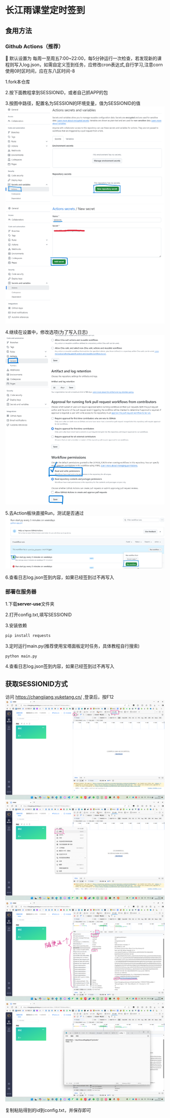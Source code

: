 # 长江雨课堂定时签到
## 食用方法
### Github Actions（推荐）
🌟 默认设置为 每周一至周五7:00~22:00，每5分钟运行一次检查，若发现新的课程则写入log.json，如需自定义签到任务，应修改cron表达式,自行学习,注意corn使用0时区时间，应在东八区时间-8

1.fork本仓库

2.按下面教程拿到SESSIONID，或者自己抓APP的包

3.按图中路径，配置名为SESSION的环境变量，值为SESSIONID的值
![图片1](img/Step_1.png)
![图片2](img/Step_2.png)

4.继续在设置中，修改选项(为了写入日志)
![图片3](img/Step_3.png)

5.去Action板块直接Run，测试是否通过
![图片4](img/Step_4.png)

6.查看日志log.json签到内容，如果已经签到过不再写入

### 部署在服务器
1.下载**server-use**文件夹

2.打开config.txt,填写SESSIONID

3.安装依赖
```bash
pip install requests
```
3.定时运行main.py(推荐使用宝塔面板定时任务，具体教程自行搜索)
```python
python main.py
```

4.查看日志log.json签到内容，如果已经签到过不再写入

## 获取SESSIONID方式

访问 https://changjiang.yuketang.cn/ ,登录后，按F12
![图片1](server-use/screenShot/1.png)
![图片2](server-use/screenShot/2.png)
![图片3](server-use/screenShot/3.png)
![图片4](server-use/screenShot/4.png)

复制粘贴得到的id到config.txt，并保存即可
